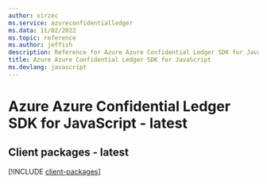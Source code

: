 ```yaml
---
author: xirzec
ms.service: azureconfidentialledger
ms.data: 11/02/2022
ms.topic: reference
ms.author: jeffish
description: Reference for Azure Azure Confidential Ledger SDK for JavaScript
title: Azure Azure Confidential Ledger SDK for JavaScript
ms.devlang: javascript
---
```

# Azure Azure Confidential Ledger SDK for JavaScript - latest

## Client packages - latest
[!INCLUDE [client-packages](azure-confidential-ledger-client-index.md)]
